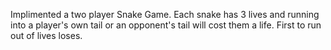 Implimented a two player Snake Game. Each snake has 3 lives and running into a player's own tail or an opponent's tail will cost them a life. First to run out of lives loses.
